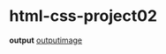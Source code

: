 # html-css-project02
**output**
[outputimage]((https://github.com/Aniketkhandare1/html-css-project02/blob/main/assest/output%20image.png)?raw=true)
